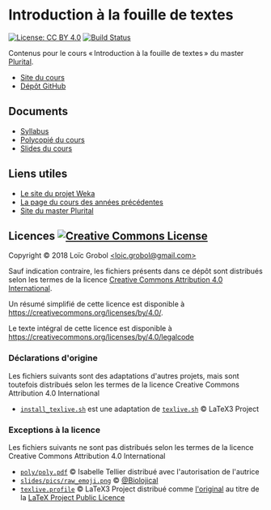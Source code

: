 Introduction à la fouille de textes
===================================

[![License: CC BY 4.0](https://licensebuttons.net/l/by/4.0/80x15.png)](https://creativecommons.org/licenses/by/4.0/)
[![Build Status](https://travis-ci.org/LoicGrobol/intro-fouille-textes.svg?branch=master)](https://travis-ci.org/LoicGrobol/intro-fouille-textes)

Contenus pour le cours « Introduction à la fouille de textes » du master [Plurital](http://plurital.org).

  - [Site du cours](https://loicgrobol.github.io/intro-fouille-textes/)
  - [Dépôt GitHub](https://github.com/LoicGrobol/intro-fouille-textes)

## Documents

  - [Syllabus](https://github.com/LoicGrobol/intro-fouille-textes/releases/download/stable/syllabus.pdf)
  - [Polycopié du cours](/poly/poly.pdf)
  - [Slides du cours](https://github.com/LoicGrobol/intro-fouille-textes/releases/download/stable/slides_introfdt.pdf)

## Liens utiles

  - [Le site du projet Weka](https://www.cs.waikato.ac.nz/ml/weka/)
  - [La page du cours des années précédentes](http://www.lattice.cnrs.fr/sites/itellier/fouille_textes.html)
  - [Site du master Plurital](http://plurital.org)

## Licences <a rel="license" href="http://creativecommons.org/licenses/by/4.0/"><img alt="Creative Commons License" style="border-width:0" src="https://i.creativecommons.org/l/by/4.0/88x31.png"/></a>

Copyright © 2018 Loïc Grobol [\<loic.grobol@gmail.com\>](mailto:loic.grobol@gmail.com)

Sauf indication contraire, les fichiers présents dans ce dépôt sont distribués selon les termes de la licence [Creative Commons Attribution 4.0 International](https://creativecommons.org/licenses/by/4.0/).

Un résumé simplifié de cette licence est disponible à <https://creativecommons.org/licenses/by/4.0/>.

Le texte intégral de cette licence est disponible à <https://creativecommons.org/licenses/by/4.0/legalcode>

### Déclarations d'origine
Les fichiers suivants sont des adaptations d'autres projets, mais sont toutefois distribués selon les termes de la licence Creative Commons Attribution 4.0 International

  - [`install_texlive.sh`](install_texlive.sh) est une adaptation de [`texlive.sh`](https://github.com/latex3/latex3/blob/master/support/texlive.sh) © LaTeX3 Project

### Exceptions à la licence
Les fichiers suivants ne sont pas distribués selon les termes de la licence Creative Commons Attribution 4.0 International

  - [`poly/poly.pdf`](poly/poly.pdf) © Isabelle Tellier distribué avec l'autorisation de l'autrice
  - [`slides/pics/raw_emoji.png`](slides/pics/raw_emoji.png) © [\@Biolojical](https://twitter.com/biolojical/status/949344635310059520)
  - [`texlive.profile`](texlive.profile) © LaTeX3 Project distribué comme [l'original](https://github.com/latex3/latex3/blob/master/support/texlive.profile) au titre de la [LaTeX Project Public Licence](https://github.com/latex3/latex3/blob/master/LICENSE)
